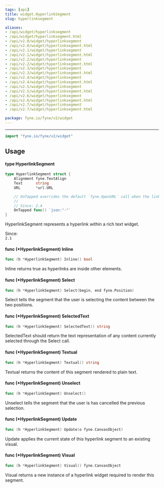 ```yaml
---
tags: [api]
title: widget.HyperlinkSegment
slug: hyperlinksegment

aliases:
- /api/widget/hyperlinksegment
- /api/widget/hyperlinksegment.html
- /api/v2.0/widget/hyperlinksegment
- /api/v2.0/widget/hyperlinksegment.html
- /api/v2.1/widget/hyperlinksegment
- /api/v2.1/widget/hyperlinksegment.html
- /api/v2.2/widget/hyperlinksegment
- /api/v2.2/widget/hyperlinksegment.html
- /api/v2.3/widget/hyperlinksegment
- /api/v2.3/widget/hyperlinksegment.html
- /api/v2.4/widget/hyperlinksegment
- /api/v2.4/widget/hyperlinksegment.html
- /api/v2.5/widget/hyperlinksegment
- /api/v2.5/widget/hyperlinksegment.html
- /api/v2.6/widget/hyperlinksegment
- /api/v2.6/widget/hyperlinksegment.html
- /api/v2.7/widget/hyperlinksegment
- /api/v2.7/widget/hyperlinksegment.html

package: fyne.io/fyne/v2/widget
---
```



---
```go
import "fyne.io/fyne/v2/widget"
```

## Usage

#### type HyperlinkSegment

```go
type HyperlinkSegment struct {
	Alignment fyne.TextAlign
	Text      string
	URL       *url.URL

	// OnTapped overrides the default `fyne.OpenURL` call when the link is tapped
	//
	// Since: 2.4
	OnTapped func() `json:"-"`
}
```

HyperlinkSegment represents a hyperlink within a rich text widget.


<div class="since">Since: <code>
2.1</code></div>

#### func (*HyperlinkSegment) Inline

```go
func (h *HyperlinkSegment) Inline() bool
```
Inline returns true as hyperlinks are inside other elements.

#### func (*HyperlinkSegment) Select

```go
func (h *HyperlinkSegment) Select(begin, end fyne.Position)
```
Select tells the segment that the user is selecting the content between the two positions.

#### func (*HyperlinkSegment) SelectedText

```go
func (h *HyperlinkSegment) SelectedText() string
```
SelectedText should return the text representation of any content currently selected through the Select call.

#### func (*HyperlinkSegment) Textual

```go
func (h *HyperlinkSegment) Textual() string
```
Textual returns the content of this segment rendered to plain text.

#### func (*HyperlinkSegment) Unselect

```go
func (h *HyperlinkSegment) Unselect()
```
Unselect tells the segment that the user is has cancelled the previous selection.

#### func (*HyperlinkSegment) Update

```go
func (h *HyperlinkSegment) Update(o fyne.CanvasObject)
```
Update applies the current state of this hyperlink segment to an existing visual.

#### func (*HyperlinkSegment) Visual

```go
func (h *HyperlinkSegment) Visual() fyne.CanvasObject
```
Visual returns a new instance of a hyperlink widget required to render this segment.
